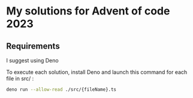 # My solutions for Advent of code 2023

## Requirements

I suggest using Deno

To execute each solution, install Deno and launch this command for each file in src/ :

```bash
deno run --allow-read ./src/{fileName}.ts
```

